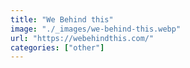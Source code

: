 ```yaml
---
title: "We Behind this"
image: "./_images/we-behind-this.webp"
url: "https://webehindthis.com/"
categories: ["other"]
---
```

